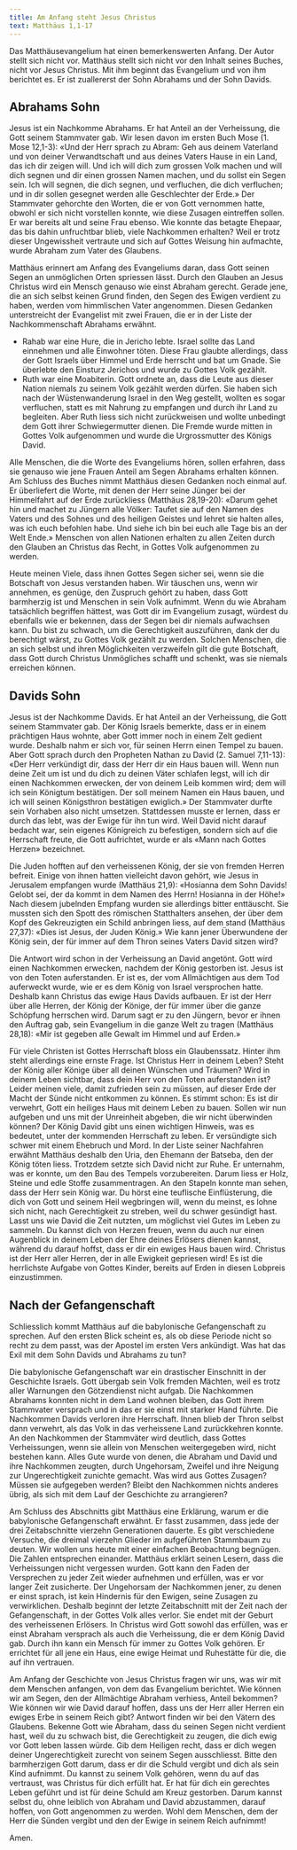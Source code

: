 ```yaml
---
title: Am Anfang steht Jesus Christus
text: Matthäus 1,1-17
---
```


Das Matthäusevangelium hat einen bemerkenswerten Anfang. Der Autor stellt sich nicht vor. Matthäus stellt sich nicht vor den Inhalt seines Buches, nicht vor Jesus Christus. Mit ihm beginnt das Evangelium und von ihm berichtet es. Er ist zuallererst der Sohn Abrahams und der Sohn Davids.

## Abrahams Sohn

Jesus ist ein Nachkomme Abrahams. Er hat Anteil an der Verheissung, die Gott seinem Stammvater gab. Wir lesen davon im ersten Buch Mose (1. Mose 12,1-3): «Und der Herr sprach zu Abram: Geh aus deinem Vaterland und von deiner Verwandtschaft und aus deines Vaters Hause in ein Land, das ich dir zeigen will. Und ich will dich zum grossen Volk machen und will dich segnen und dir einen grossen Namen machen, und du sollst ein Segen sein. Ich will segnen, die dich segnen, und verfluchen, die dich verfluchen; und in dir sollen gesegnet werden alle Geschlechter der Erde.» Der Stammvater gehorchte den Worten, die er von Gott vernommen hatte, obwohl er sich nicht vorstellen konnte, wie diese Zusagen eintreffen sollen. Er war bereits alt und seine Frau ebenso. Wie konnte das betagte Ehepaar, das bis dahin unfruchtbar blieb, viele Nachkommen erhalten? Weil er trotz dieser Ungewissheit vertraute und sich auf Gottes Weisung hin aufmachte, wurde Abraham zum Vater des Glaubens.

Matthäus erinnert am Anfang des Evangeliums daran, dass Gott seinen Segen an unmöglichen Orten spriessen lässt. Durch den Glauben an Jesus Christus wird ein Mensch genauso wie einst Abraham gerecht. Gerade jene, die an sich selbst keinen Grund finden, den Segen des Ewigen verdient zu haben, werden vom himmlischen Vater angenommen. Diesen Gedanken unterstreicht der Evangelist mit zwei Frauen, die er in der Liste der Nachkommenschaft Abrahams erwähnt.

- Rahab war eine Hure, die in Jericho lebte. Israel sollte das Land einnehmen und alle Einwohner töten. Diese Frau glaubte allerdings, dass der Gott Israels über Himmel und Erde herrscht und bat um Gnade. Sie überlebte den Einsturz Jerichos und wurde zu Gottes Volk gezählt.
- Ruth war eine Moabiterin. Gott ordnete an, dass die Leute aus dieser Nation niemals zu seinem Volk gezählt werden dürfen. Sie haben sich nach der Wüstenwanderung Israel in den Weg gestellt, wollten es sogar verfluchen, statt es mit Nahrung zu empfangen und durch ihr Land zu begleiten. Aber Ruth liess sich nicht zurückweisen und wollte unbedingt dem Gott ihrer Schwiegermutter dienen. Die Fremde wurde mitten in Gottes Volk aufgenommen und wurde die Urgrossmutter des Königs David.

Alle Menschen, die die Worte des Evangeliums hören, sollen erfahren, dass sie genauso wie jene Frauen Anteil am Segen Abrahams erhalten können. Am Schluss des Buches nimmt Matthäus diesen Gedanken noch einmal auf. Er überliefert die Worte, mit denen der Herr seine Jünger bei der Himmelfahrt auf der Erde zurückliess (Matthäus 28,19-20): «Darum gehet hin und machet zu Jüngern alle Völker: Taufet sie auf den Namen des Vaters und des Sohnes und des heiligen Geistes und lehret sie halten alles, was ich euch befohlen habe. Und siehe ich bin bei euch alle Tage bis an der Welt Ende.» Menschen von allen Nationen erhalten zu allen Zeiten durch den Glauben an Christus das Recht, in Gottes Volk aufgenommen zu werden.

Heute meinen Viele, dass ihnen Gottes Segen sicher sei, wenn sie die Botschaft von Jesus verstanden haben. Wir täuschen uns, wenn wir annehmen, es genüge, den Zuspruch gehört zu haben, dass Gott barmherzig ist und Menschen in sein Volk aufnimmt. Wenn du wie Abraham tatsächlich begriffen hättest, was Gott dir im Evangelium zusagt, würdest du ebenfalls wie er bekennen, dass der Segen bei dir niemals aufwachsen kann. Du bist zu schwach, um die Gerechtigkeit auszuführen, dank der du berechtigt wärst, zu Gottes Volk gezählt zu werden. Solchen Menschen, die an sich selbst und ihren Möglichkeiten verzweifeln gilt die gute Botschaft, dass Gott durch Christus Unmögliches schafft und schenkt, was sie niemals erreichen können.


## Davids Sohn

Jesus ist der Nachkomme Davids. Er hat Anteil an der Verheissung, die Gott seinem Stammvater gab. Der König Israels bemerkte, dass er in einem prächtigen Haus wohnte, aber Gott immer noch in einem Zelt gedient wurde. Deshalb nahm er sich vor, für seinen Herrn einen Tempel zu bauen. Aber Gott sprach durch den Propheten Nathan zu David (2. Samuel 7,11-13): «Der Herr verkündigt dir, dass der Herr dir ein Haus bauen will. Wenn nun deine Zeit um ist und du dich zu deinen Väter schlafen legst, will ich dir einen Nachkommen erwecken, der von deinem Leib kommen wird; dem will ich sein Königtum bestätigen. Der soll meinem Namen ein Haus bauen, und ich will seinen Königsthron bestätigen ewiglich.» Der Stammvater durfte sein Vorhaben also nicht umsetzen. Stattdessen musste er lernen, dass er durch das lebt, was der Ewige für ihn tun wird. Weil David nicht darauf bedacht war, sein eigenes Königreich zu befestigen, sondern sich auf die Herrschaft freute, die Gott aufrichtet, wurde er als «Mann nach Gottes Herzen» bezeichnet.

Die Juden hofften auf den verheissenen König, der sie von fremden Herren befreit. Einige von ihnen hatten vielleicht davon gehört, wie Jesus in Jerusalem empfangen wurde (Matthäus 21,9): «Hosianna dem Sohn Davids! Gelobt sei, der da kommt in dem Namen des Herrn! Hosianna in der Höhe!» Nach diesem jubelnden Empfang wurden sie allerdings bitter enttäuscht. Sie mussten sich den Spott des römischen Statthalters ansehen, der über dem Kopf des Gekreuzigten ein Schild anbringen liess, auf dem stand (Matthäus 27,37): «Dies ist Jesus, der Juden König.» Wie kann jener Überwundene der König sein, der für immer auf dem Thron seines Vaters David sitzen wird?

Die Antwort wird schon in der Verheissung an David angetönt. Gott wird einen Nachkommen erwecken, nachdem der König gestorben ist. Jesus ist von den Toten auferstanden. Er ist es, der vom Allmächtigen aus dem Tod auferweckt wurde, wie er es dem König von Israel versprochen hatte. Deshalb kann Christus das ewige Haus Davids aufbauen. Er ist der Herr über alle Herren, der König der Könige, der für immer über die ganze Schöpfung herrschen wird. Darum sagt er zu den Jüngern, bevor er ihnen den Auftrag gab, sein Evangelium in die ganze Welt zu tragen (Matthäus 28,18): «Mir ist gegeben alle Gewalt im Himmel und auf Erden.»

Für viele Christen ist Gottes Herrschaft bloss ein Glaubenssatz. Hinter ihm steht allerdings eine ernste Frage. Ist Christus Herr in deinem Leben? Steht der König aller Könige über all deinen Wünschen und Träumen? Wird in deinem Leben sichtbar, dass dein Herr von den Toten auferstanden ist? Leider meinen viele, damit zufrieden sein zu müssen, auf dieser Erde der Macht der Sünde nicht entkommen zu können. Es stimmt schon: Es ist dir verwehrt, Gott ein heiliges Haus mit deinem Leben zu bauen. Sollen wir nun aufgeben und uns mit der Unreinheit abgeben, die wir nicht überwinden können? Der König David gibt uns einen wichtigen Hinweis, was es bedeutet, unter der kommenden Herrschaft zu leben. Er versündigte sich schwer mit einem Ehebruch und Mord. In der Liste seiner Nachfahren erwähnt Matthäus deshalb den Uria, den Ehemann der Batseba, den der König töten liess. Trotzdem setzte sich David nicht zur Ruhe. Er unternahm, was er konnte, um den Bau des Tempels vorzubereiten. Darum liess er Holz, Steine und edle Stoffe zusammentragen. An den Stapeln konnte man sehen, dass der Herr sein König war. Du hörst eine teuflische Einflüsterung, die dich von Gott und seinem Heil wegbringen will, wenn du meinst, es lohne sich nicht, nach Gerechtigkeit zu streben, weil du schwer gesündigt hast. Lasst uns wie David die Zeit nutzten, um möglichst viel Gutes im Leben zu sammeln. Du kannst dich von Herzen freuen, wenn du auch nur einen Augenblick in deinem Leben der Ehre deines Erlösers dienen kannst, während du darauf hoffst, dass er dir ein ewiges Haus bauen wird. Christus ist der Herr aller Herren, der in alle Ewigkeit gepriesen wird! Es ist die herrlichste Aufgabe von Gottes Kinder, bereits auf Erden in diesen Lobpreis einzustimmen.

## Nach der Gefangenschaft

Schliesslich kommt Matthäus auf die babylonische Gefangenschaft zu sprechen. Auf den ersten Blick scheint es, als ob diese Periode nicht so recht zu dem passt, was der Apostel im ersten Vers ankündigt. Was hat das Exil mit dem Sohn Davids und Abrahams zu tun?

Die babylonische Gefangenschaft war ein drastischer Einschnitt in der Geschichte Israels. Gott übergab sein Volk fremden Mächten, weil es trotz aller Warnungen den Götzendienst nicht aufgab. Die Nachkommen Abrahams konnten nicht in dem Land wohnen bleiben, das Gott ihrem Stammvater versprach und in das er sie einst mit starker Hand führte. Die Nachkommen Davids verloren ihre Herrschaft. Ihnen blieb der Thron selbst dann verwehrt, als das Volk in das verheissene Land zurückkehren konnte. An den Nachkommen der Stammväter wird deutlich, dass Gottes Verheissungen, wenn sie allein von Menschen weitergegeben wird, nicht bestehen kann. Alles Gute wurde von denen, die Abraham und David und ihre Nachkommen zeugten, durch Ungehorsam, Zweifel und ihre Neigung zur Ungerechtigkeit zunichte gemacht. Was wird aus Gottes Zusagen? Müssen sie aufgegeben werden? Bleibt den Nachkommen nichts anderes übrig, als sich mit dem Lauf der Geschichte zu arrangieren?

Am Schluss des Abschnitts gibt Matthäus eine Erklärung, warum er die babylonische Gefangenschaft erwähnt. Er fasst zusammen, dass jede der drei Zeitabschnitte vierzehn Generationen dauerte. Es gibt verschiedene Versuche, die dreimal vierzehn Glieder im aufgeführten Stammbaum zu deuten. Wir wollen uns heute mit einer einfachen Beobachtung begnügen. Die Zahlen entsprechen einander. Matthäus erklärt seinen Lesern, dass die Verheissungen nicht vergessen wurden. Gott kann den Faden der Versprechen zu jeder Zeit wieder aufnehmen und erfüllen, was er vor langer Zeit zusicherte. Der Ungehorsam der Nachkommen jener, zu denen er einst sprach, ist kein Hindernis für den Ewigen, seine Zusagen zu verwirklichen. Deshalb beginnt der letzte Zeitabschnitt mit der Zeit nach der Gefangenschaft, in der Gottes Volk alles verlor. Sie endet mit der Geburt des verheissenen Erlösers. In Christus wird Gott sowohl das erfüllen, was er einst Abraham versprach als auch die Verheissung, die er dem König David gab. Durch ihn kann ein Mensch für immer zu Gottes Volk gehören. Er errichtet für all jene ein Haus, eine ewige Heimat und Ruhestätte für die, die auf ihn vertrauen.

Am Anfang der Geschichte von Jesus Christus fragen wir uns, was wir mit dem Menschen anfangen, von dem das Evangelium berichtet. Wie können wir am Segen, den der Allmächtige Abraham verhiess, Anteil bekommen? Wie können wir wie David darauf hoffen, dass uns der Herr aller Herren ein ewiges Erbe in seinem Reich gibt? Antwort finden wir bei den Vätern des Glaubens. Bekenne Gott wie Abraham, dass du seinen Segen nicht verdient hast, weil du zu schwach bist, die Gerechtigkeit zu zeugen, die dich ewig vor Gott leben lassen würde. Gib dem Heiligen recht, dass er dich wegen deiner Ungerechtigkeit zurecht von seinem Segen ausschliesst. Bitte den barmherzigen Gott darum, dass er dir die Schuld vergibt und dich als sein Kind aufnimmt. Du kannst zu seinem Volk gehören, wenn du auf das vertraust, was Christus für dich erfüllt hat. Er hat für dich ein gerechtes Leben geführt und ist für deine Schuld am Kreuz gestorben. Darum kannst selbst du, ohne leiblich von Abraham und David abzustammen, darauf hoffen, von Gott angenommen zu werden. Wohl dem Menschen, dem der Herr die Sünden vergibt und den der Ewige in seinem Reich aufnimmt!

Amen.
